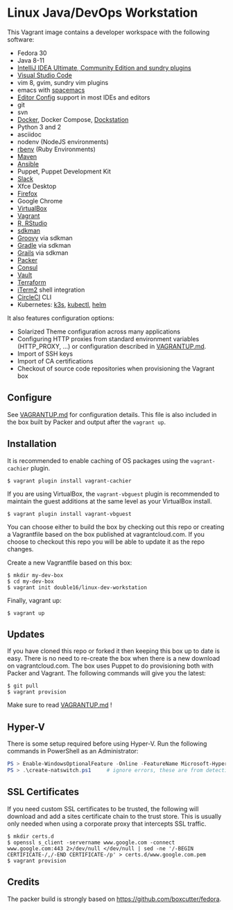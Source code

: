 # Linux Java/DevOps Workstation

This Vagrant image contains a developer workspace with the following software:

* Fedora 30
* Java 8-11
* [IntelliJ IDEA Ultimate, Community Edition and sundry plugins](https://www.jetbrains.com/idea/)
* [Visual Studio Code](https://code.visualstudio.com)
* vim 8, gvim, sundry vim plugins
* emacs with [spacemacs](https://github.com/syl20bnr/spacemacs)
* [Editor Config](http://editorconfig.org) support in most IDEs and editors
* git
* svn
* [Docker](https://www.docker.com), Docker Compose, [Dockstation](https://dockstation.io)
* Python 3 and 2
* asciidoc
* nodenv (NodeJS environments)
* [rbenv](https://github.com/rbenv/rbenv) (Ruby Environments)
* [Maven](https://maven.apache.org)
* [Ansible](https://www.ansible.com)
* Puppet, Puppet Development Kit
* [Slack](https://slack.com)
* Xfce Desktop
* [Firefox](https://www.mozilla.org/en-US/firefox/)
* Google Chrome
* [VirtualBox](https://www.virtualbox.org)
* [Vagrant](https://www.vagrantup.com)
* [R, RStudio](https://www.rstudio.com)
* [sdkman](http://sdkman.io)
* [Groovy](http://groovy-lang.org) via sdkman
* [Gradle](https://gradle.org) via sdkman
* [Grails](https://grails.org) via sdkman
* [Packer](http://packer.io)
* [Consul](http://consul.io)
* [Vault](http://vaultproject.io)
* [Terraform](https://www.terraform.io)
* [iTerm2](https://iterm2.com) shell integration
* [CircleCI](https://circleci.com/docs/2.0/local-jobs/) CLI
* Kubernetes: [k3s](https://k3s.io), [kubectl](https://github.com/kubernetes/kubectl/blob/master/README.md), [helm](https://helm.sh)

It also features configuration options:

* Solarized Theme configuration across many applications
* Configuring HTTP proxies from standard environment variables (HTTP_PROXY, ...) or configuration described in [VAGRANTUP.md](VAGRANTUP.md).
* Import of SSH keys
* Import of CA certifications
* Checkout of source code repositories when provisioning the Vagrant box

## Configure

See [VAGRANTUP.md](VAGRANTUP.md) for configuration details. This file is also included in the box built by Packer and output after the `vagrant up`.

## Installation

It is recommended to enable caching of OS packages using the `vagrant-cachier` plugin.
```shell
$ vagrant plugin install vagrant-cachier
```

If you are using VirtualBox, the `vagrant-vbguest` plugin is recommended to maintain the guest additions at the same level as your VirtualBox install.
```shell
$ vagrant plugin install vagrant-vbguest
```

You can choose either to build the box by checking out this repo or creating a Vagrantfile based on the box published at vagrantcloud.com. If you choose to checkout this repo you will be able to update it as the repo changes.

Create a new Vagrantfile based on this box:
```shell
$ mkdir my-dev-box
$ cd my-dev-box
$ vagrant init double16/linux-dev-workstation
```

Finally, vagrant up:
```shell
$ vagrant up
```

## Updates

If you have cloned this repo or forked it then keeping this box up to date is easy. There is no need to re-create the box when there is a new download on vagrantcloud.com. The box uses Puppet to do provisioning both with Packer and Vagrant. The following commands will give you the latest:

```shell
$ git pull
$ vagrant provision
```

Make sure to read [VAGRANTUP.md](VAGRANTUP.md) !

## Hyper-V

There is some setup required before using Hyper-V. Run the following commands in PowerShell as an Administrator:

```powershell
PS > Enable-WindowsOptionalFeature -Online -FeatureName Microsoft-Hyper-V -All
PS > .\create-natswitch.ps1     # ignore errors, these are from detecting existing networking
```

## SSL Certificates

If you need custom SSL certificates to be trusted, the following will download and add a sites certificate chain to the trust store. This is usually only needed when using a corporate proxy that intercepts SSL traffic.

```shell
$ mkdir certs.d
$ openssl s_client -servername www.google.com -connect www.google.com:443 2>/dev/null </dev/null | sed -ne '/-BEGIN CERTIFICATE-/,/-END CERTIFICATE-/p' > certs.d/www.google.com.pem
$ vagrant provision
```

## Credits

The packer build is strongly based on https://github.com/boxcutter/fedora.
